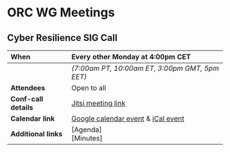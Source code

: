 # ORC WG Meetings

## Cyber Resilience SIG Call

| When | Every other Monday at 4:00pm CET |
| :----- | :----- |
|  | _(7:00am PT, 10:00am ET, 3:00pm GMT, 5pm EET)_ |
| **Attendees** | Open to all |
| **Conf-call details** | [Jitsi meeting link](https://meet.jit.si/moderated/afe9a4643dd84fb5123e1a745a0fd90b749a44c6fb91d582505628215ee52d98) |
| **Calendar link** | [Google calendar event](https://calendar.google.com/calendar/u/0/event?eid=Njg2Y2g0YmpoNzRocDQ5ZXVlZ2QzMjl1cWRfMjAyNTAyMDNUMTUwMDAwWiBjXzdkYjhlM2YxM2M0ZmFjOTg0MTAzOTE4YTk3YzcwNGJiMWQ2MTlkYTBmZGI2NmQzM2YxNzQ3ODQ5YjYwMjBhZWFAZw) & [iCal event](https://calendar.google.com/calendar/ical/c_7db8e3f13c4fac984103918a97c704bb1d619da0fdb66d33f1747849b6020aea%40group.calendar.google.com/public/basic.ics) |
| **Additional links** | [Agenda]<br>[Minutes] |
